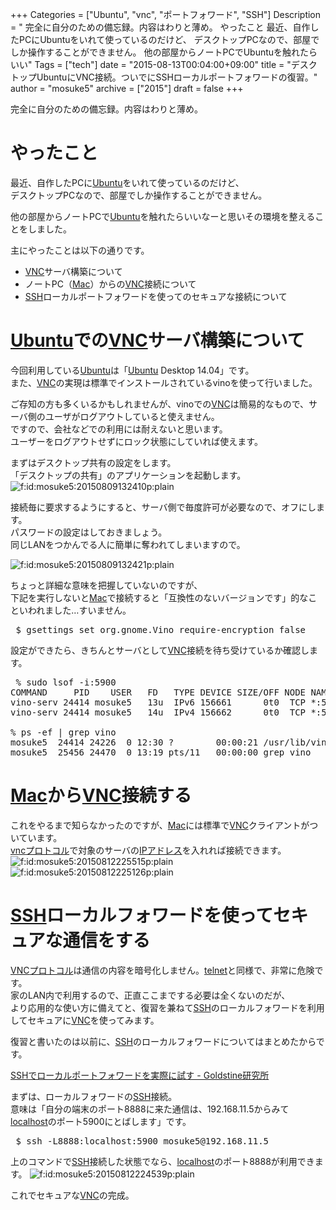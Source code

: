 +++
Categories = ["Ubuntu", "vnc", "ポートフォワード", "SSH"]
Description = " 完全に自分のための備忘録。内容はわりと薄め。  やったこと  最近、自作したPCにUbuntuをいれて使っているのだけど、 デスクトップPCなので、部屋でしか操作することができません。  他の部屋からノートPCでUbuntuを触れたらいい"
Tags = ["tech"]
date = "2015-08-13T00:04:00+09:00"
title = "デスクトップUbuntuにVNC接続。ついでにSSHローカルポートフォワードの復習。"
author = "mosuke5"
archive = ["2015"]
draft = false
+++

<body>
<p>完全に自分のための備忘録。内容はわりと薄め。</p>

<h1>やったこと</h1>

<p>最近、自作したPCに<a class="keyword" href="http://d.hatena.ne.jp/keyword/Ubuntu">Ubuntu</a>をいれて使っているのだけど、<br>
デスクトップPCなので、部屋でしか操作することができません。</p>

<p>他の部屋からノートPCで<a class="keyword" href="http://d.hatena.ne.jp/keyword/Ubuntu">Ubuntu</a>を触れたらいいなーと思いその環境を整えることをしました。</p>

<p>主にやったことは以下の通りです。</p>

<ul>
<li>
<a class="keyword" href="http://d.hatena.ne.jp/keyword/VNC">VNC</a>サーバ構築について</li>
<li>ノートPC（<a class="keyword" href="http://d.hatena.ne.jp/keyword/Mac">Mac</a>）からの<a class="keyword" href="http://d.hatena.ne.jp/keyword/VNC">VNC</a>接続について</li>
<li>
<a class="keyword" href="http://d.hatena.ne.jp/keyword/SSH">SSH</a>ローカルポートフォワードを使ってのセキュアな接続について</li>
</ul>


<h1>
<a class="keyword" href="http://d.hatena.ne.jp/keyword/Ubuntu">Ubuntu</a>での<a class="keyword" href="http://d.hatena.ne.jp/keyword/VNC">VNC</a>サーバ構築について</h1>

<p>今回利用している<a class="keyword" href="http://d.hatena.ne.jp/keyword/Ubuntu">Ubuntu</a>は「<a class="keyword" href="http://d.hatena.ne.jp/keyword/Ubuntu">Ubuntu</a> Desktop 14.04」です。<br>
また、<a class="keyword" href="http://d.hatena.ne.jp/keyword/VNC">VNC</a>の実現は標準でインストールされているvinoを使って行いました。</p>

<p>ご存知の方も多くいるかもしれませんが、vinoでの<a class="keyword" href="http://d.hatena.ne.jp/keyword/VNC">VNC</a>は簡易的なもので、サーバ側のユーザがログアウトしていると使えません。<br>
ですので、会社などでの利用には耐えないと思います。<br>
ユーザーをログアウトせずにロック状態にしていれば使えます。</p>

<p>まずはデスクトップ共有の設定をします。<br>
「デスクトップの共有」のアプリケーションを起動します。
<span itemscope itemtype="http://schema.org/Photograph"><img src="https://cdn-ak.f.st-hatena.com/images/fotolife/m/mosuke5/20150809/20150809132410.png" alt="f:id:mosuke5:20150809132410p:plain" title="f:id:mosuke5:20150809132410p:plain" class="hatena-fotolife" itemprop="image"></span></p>

<p>接続毎に要求するようにすると、サーバ側で毎度許可が必要なので、オフにします。<br>
パスワードの設定はしておきましょう。<br>
同じLANをつかんでる人に簡単に奪われてしまいますので。</p>

<p><span itemscope itemtype="http://schema.org/Photograph"><img src="https://cdn-ak.f.st-hatena.com/images/fotolife/m/mosuke5/20150809/20150809132421.png" alt="f:id:mosuke5:20150809132421p:plain" title="f:id:mosuke5:20150809132421p:plain" class="hatena-fotolife" itemprop="image"></span></p>

<p>ちょっと詳細な意味を把握していないのですが、<br>
下記を実行しないと<a class="keyword" href="http://d.hatena.ne.jp/keyword/Mac">Mac</a>で接続すると「互換性のないバージョンです」的なこといわれました…すいません。</p>

<pre class="code" data-lang="" data-unlink> $ gsettings set org.gnome.Vino require-encryption false </pre>


<p>設定ができたら、きちんとサーバとして<a class="keyword" href="http://d.hatena.ne.jp/keyword/VNC">VNC</a>接続を待ち受けているか確認します。</p>

<pre class="code" data-lang="" data-unlink> % sudo lsof -i:5900
COMMAND     PID    USER   FD   TYPE DEVICE SIZE/OFF NODE NAME
vino-serv 24414 mosuke5   13u  IPv6 156661      0t0  TCP *:5900 (LISTEN)
vino-serv 24414 mosuke5   14u  IPv4 156662      0t0  TCP *:5900 (LISTEN)

% ps -ef | grep vino
mosuke5  24414 24226  0 12:30 ?        00:00:21 /usr/lib/vino/vino-server --sm-disable
mosuke5  25456 24470  0 13:19 pts/11   00:00:00 grep vino </pre>


<h1>
<a class="keyword" href="http://d.hatena.ne.jp/keyword/Mac">Mac</a>から<a class="keyword" href="http://d.hatena.ne.jp/keyword/VNC">VNC</a>接続する</h1>

<p>これをやるまで知らなかったのですが、<a class="keyword" href="http://d.hatena.ne.jp/keyword/Mac">Mac</a>には標準で<a class="keyword" href="http://d.hatena.ne.jp/keyword/VNC">VNC</a>クライアントがついています。<br>
<a class="keyword" href="http://d.hatena.ne.jp/keyword/vnc">vnc</a><a class="keyword" href="http://d.hatena.ne.jp/keyword/%A5%D7%A5%ED%A5%C8%A5%B3%A5%EB">プロトコル</a>で対象のサーバの<a class="keyword" href="http://d.hatena.ne.jp/keyword/IP%A5%A2%A5%C9%A5%EC%A5%B9">IPアドレス</a>を入れれば接続できます。
<span itemscope itemtype="http://schema.org/Photograph"><img src="https://cdn-ak.f.st-hatena.com/images/fotolife/m/mosuke5/20150812/20150812225515.png" alt="f:id:mosuke5:20150812225515p:plain" title="f:id:mosuke5:20150812225515p:plain" class="hatena-fotolife" itemprop="image"></span>
<span itemscope itemtype="http://schema.org/Photograph"><img src="https://cdn-ak.f.st-hatena.com/images/fotolife/m/mosuke5/20150812/20150812225126.png" alt="f:id:mosuke5:20150812225126p:plain" title="f:id:mosuke5:20150812225126p:plain" class="hatena-fotolife" itemprop="image"></span></p>

<h1>
<a class="keyword" href="http://d.hatena.ne.jp/keyword/SSH">SSH</a>ローカルフォワードを使ってセキュアな通信をする</h1>

<p><a class="keyword" href="http://d.hatena.ne.jp/keyword/VNC">VNC</a><a class="keyword" href="http://d.hatena.ne.jp/keyword/%A5%D7%A5%ED%A5%C8%A5%B3%A5%EB">プロトコル</a>は通信の内容を暗号化しません。<a class="keyword" href="http://d.hatena.ne.jp/keyword/telnet">telnet</a>と同様で、非常に危険です。<br>
家のLAN内で利用するので、正直ここまでする必要は全くないのだが、<br>
より応用的な使い方に備えてと、復習を兼ねて<a class="keyword" href="http://d.hatena.ne.jp/keyword/SSH">SSH</a>のローカルフォワードを利用してセキュアに<a class="keyword" href="http://d.hatena.ne.jp/keyword/VNC">VNC</a>を使ってみます。</p>

<p>復習と書いたのは以前に、<a class="keyword" href="http://d.hatena.ne.jp/keyword/SSH">SSH</a>のローカルフォワードについてはまとめたからです。</p>
<a href="/entry/2014/12/31/170545/">SSHでローカルポートフォワードを実際に試す - Goldstine研究所</a>

<p>まずは、ローカルフォワードの<a class="keyword" href="http://d.hatena.ne.jp/keyword/SSH">SSH</a>接続。<br>
意味は「自分の端末のポート8888に来た通信は、192.168.11.5からみて<a class="keyword" href="http://d.hatena.ne.jp/keyword/localhost">localhost</a>のポート5900にとばします」です。</p>

<pre class="code" data-lang="" data-unlink> $ ssh -L8888:localhost:5900 mosuke5@192.168.11.5 </pre>


<p>上のコマンドで<a class="keyword" href="http://d.hatena.ne.jp/keyword/SSH">SSH</a>接続した状態でなら、<a class="keyword" href="http://d.hatena.ne.jp/keyword/localhost">localhost</a>のポート8888が利用できます。
<span itemscope itemtype="http://schema.org/Photograph"><img src="https://cdn-ak.f.st-hatena.com/images/fotolife/m/mosuke5/20150812/20150812224539.png" alt="f:id:mosuke5:20150812224539p:plain" title="f:id:mosuke5:20150812224539p:plain" class="hatena-fotolife" itemprop="image"></span></p>

<p>これでセキュアな<a class="keyword" href="http://d.hatena.ne.jp/keyword/VNC">VNC</a>の完成。</p>
</body>

